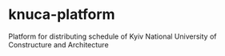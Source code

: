 # knuca-platform

Platform for distributing schedule of Kyiv National University of Constructure and Architecture

